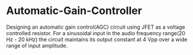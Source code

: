 # Automatic-Gain-Controller
Designing an automatic gain control(AGC) circuit using JFET as a voltage controlled resistor. For a sinusoidal input in the audio frequency range(20 Hz - 20 kHz) the circuit
maintains its output constant at 4 Vpp over a wide range of input amplitude. 
